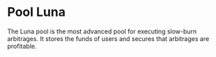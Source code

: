 # Pool Luna

The Luna pool is the most advanced pool for executing slow-burn arbitrages. It stores the funds of users and secures that arbitrages are profitable.
